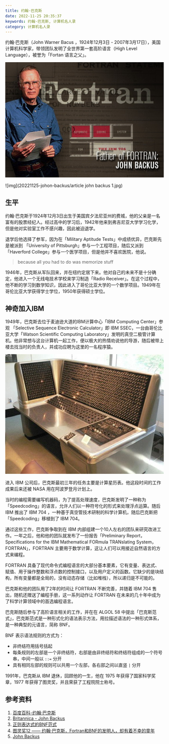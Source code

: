 ```yaml
---
title: 约翰·巴克斯
date: 2022-11-25 20:35:37
keywords: 约翰·巴克斯, 计算机名人录
category: 计算机名人录
---
```


约翰·巴克斯（John Warner Bacus ，1924年12月3日 - 2007年3月17日），美国计算机科学家，带领团队发明了全世界第一套高阶语言（High Level Language），被誉为「Fortan 语言之父」。

![img](20221125-johon-backus/article_john-backus_1.jpg)

![img](20221125-johon-backus/article john backus 1.jpg)

## 生平

约翰·巴克斯于1924年12月3日出生于美国宾夕法尼亚州的费城，他的父亲是一名富有的股票经纪人。经过高中的学习后，1942年他来到弗吉尼亚大学学习化学，但是他对实验室工作不感兴趣，因此被迫退学。

退学后他选择了参军，因为在「Military Aptitude Tests」中成绩优异，巴克斯先是被派到 「University of Pittsburgh」参与一个工程项目，随后又派到「Haverford College」参与一个医学项目，但是他并不喜欢医院，他说。

> because all you had to do was memorize stuff

1946年，巴克斯从军队回来，并在纽约定居下来。他对自己的未来不是十分确定，他进入一个无线电技术学校来学习制造「Radio Receiver」。在这个过程中，他不断的学习到数学知识，因此进入了哥伦比亚大学的一个数学项目。1949年在哥伦比亚大学获得学士学位，1950年获得硕士学位。

## 神奇加入IBM

1949年，巴克斯去位于麦迪逊大道的IBM计算中心「IBM Computing Center」参观 「Selective Sequence Electronic Calculator」即 IBM SSEC，一台由哥伦比亚大学「Watson Scientific Computing Laboratory」发明的真空二极管计算机。他非常想与这台计算机一起工作，便以极大的热情劝说他的导游，随后被带上楼去找当时的负责人，并成功应聘为这里的一名程序猿。

![1948年，IBM推出可选序列电子计算器](20221125-johon-backus/b4520ed610f653d7afbe376bf24f4960.jpeg)

进入 IBM 公司后，巴克斯最初三年的任务主要是计算星历表。他这段时间的工作成果后来还被 NASA 用在阿波罗登月计划上。

当时的编程需要编写机器码，为了提高处理速度，巴克斯发明了一种称为 「Speedcoding」的语言，允许人们以一种符号化的形式来处理浮点运算。随后 IBM 推出了 IBM 704 ，一种基于真空管技术研制的科学计算机，随后巴克斯把 「Speedcoding」移植到了 IBM 704。

通过这些工作，巴克斯争取到在 IBM 内部组建一个10人左右的团队来研究改进工作。一年之后，他和他的团队就发布了一份报告「Preliminary Report，Specifications for the IBM Mathematical FORmula TRANslating System，FORTRAN」，FORTRAN 主要用于数学计算，这让人们可以用接近自然语言的方式来编程。

FORTRAN 具备了现代命令式编程语言的大部分基本要素，它有变量、表达式、赋值、用于操作整数和浮点数的控制接口，以及用户定义的函数。它缺少的是块结构，所有变量都是全局的，没有动态存储（比如堆栈），所以递归是不可能的。

巴克斯和他的团队用了2年的时间让 FORTRAN 不断完善，并随着 IBM 704 售出，随机还赠送了编程手册，这一系列动作让 FORTRAN 在未来的几十年中成为了科学计算领域中的首选编程语言。

巴克斯随后参与了高阶语言相关的工作，并在在 ALGOL 58 中提出「巴克斯范式」，巴克斯范式是一种形式化的语法表示方法，用拉描述语法的一种形式体系，是一种典型的元语言，简称 BNF。

BNF 表示语法规则的方式为：

* 非终结符用括号括起
* 每条规则的左部是一个非终结符，右部是由非终结符和终结符组成的一个符号串，中间一般以 `::=` 分开
* 具有相同左部的规则可以共用一个左部，各右部之间以直竖 `|` 分开

1991年，巴克斯从 IBM 退休，回顾他的一生，他在 1975 年获得了国家科学奖章，1977 年获得了图灵奖，并且荣获了工程院院士称号。

## 参考资料

1. [百度百科-约翰·巴克斯](https://baike.baidu.com/item/约翰·巴克斯/3510474?fr=aladdin)
1. [Britannica - John Backus](https://www.britannica.com/biography/John-Warner-Backus)
1. [正则表达式的BNF范式](https://zhuanlan.zhihu.com/p/33038004)
1. [图灵奖12 —— 约翰·巴克斯，Fortran和BNF的发明人，却有着不幸的童年](https://cloud.tencent.com/developer/article/2057559)
1. [John Backus](https://amturing.acm.org/award_winners/backus_0703524.cfm)
